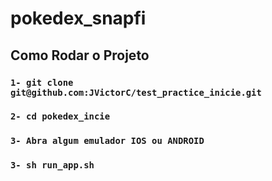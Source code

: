 # pokedex_snapfi
## Como Rodar o Projeto

### `1- git clone git@github.com:JVictorC/test_practice_inicie.git`
### `2- cd pokedex_incie`
### `3- Abra algum emulador IOS ou ANDROID`
### `3- sh run_app.sh`
